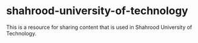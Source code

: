 # shahrood-university-of-technology
This is a resource for sharing content that is used in Shahrood University of Technology.
